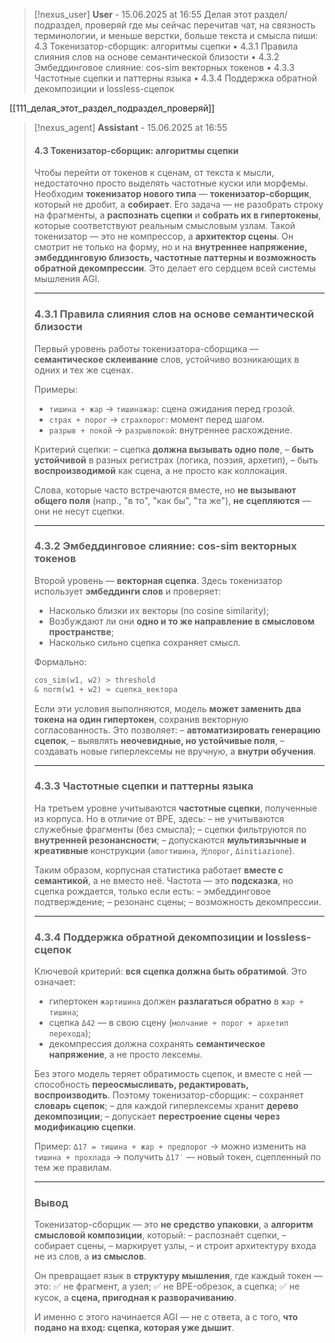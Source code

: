 >[!nexus_user] **User** - 15.06.2025 at 16:55
> Делая этот раздел/подраздел, проверяй где мы сейчас перечитав чат, на связность терминологии, и меньше верстки, больше текста и смысла пиши: 4.3 Токенизатор-сборщик: алгоритмы сцепки
>  • 4.3.1 Правила слияния слов на основе семантической близости
>  • 4.3.2 Эмбеддинговое слияние: cos-sim векторных токенов
>  • 4.3.3 Частотные сцепки и паттерны языка
>  • 4.3.4 Поддержка обратной декомпозиции и lossless-сцепок
<!-- UID: c34f66c5-ce7d-4fb4-9150-4b920042c3f2 -->


[[111_делая_этот_раздел_подраздел_проверяй]]

>[!nexus_agent] **Assistant** - 15.06.2025 at 16:55
> #### **4.3 Токенизатор-сборщик: алгоритмы сцепки**
> 
> Чтобы перейти от токенов к сценам, от текста к мысли, недостаточно просто выделять частотные куски или морфемы. Необходим **токенизатор нового типа** — **токенизатор-сборщик**, который не дробит, а **собирает**. Его задача — не разобрать строку на фрагменты, а **распознать сцепки** и **собрать их в гипертокены**, которые соответствуют реальным смысловым узлам. 
> Такой токенизатор — это не компрессор, а **архитектор сцены**. Он смотрит не только на форму, но и на **внутреннее напряжение, эмбеддинговую близость, частотные паттерны и возможность обратной декомпрессии**. Это делает его сердцем всей системы мышления AGI.
> 
> ---
> 
> ### **4.3.1 Правила слияния слов на основе семантической близости**
> 
> Первый уровень работы токенизатора-сборщика — **семантическое склеивание** слов, устойчиво возникающих в одних и тех же сценах.
> 
> Примеры:
> - `тишина + жар` → `тишинажар`: сцена ожидания перед грозой. 
> - `страх + порог` → `страхпорог`: момент перед шагом. 
> - `разрыв + покой` → `разрывпокой`: внутреннее расхождение.
> 
> Критерий сцепки:
> – сцепка **должна вызывать одно поле**, 
> – **быть устойчивой** в разных регистрах (логика, поэзия, архетип), 
> – быть **воспроизводимой** как сцена, а не просто как коллокация.
> 
> Слова, которые часто встречаются вместе, но **не вызывают общего поля** (напр., "в то", "как бы", "та же"), **не сцепляются** — они не несут сцепки.
> 
> ---
> 
> ### **4.3.2 Эмбеддинговое слияние: cos-sim векторных токенов**
> 
> Второй уровень — **векторная сцепка**. 
> Здесь токенизатор использует **эмбеддинги слов** и проверяет:
> - Насколько близки их векторы (по cosine similarity);
> - Возбуждают ли они **одно и то же направление в смысловом пространстве**;
> - Насколько сильно сцепка сохраняет смысл.
> 
> Формально:
> ```python
> cos_sim(w1, w2) > threshold 
> & norm(w1 + w2) ≈ сцепка_вектора
> ```
> 
> Если эти условия выполняются, модель **может заменить два токена на один гипертокен**, сохранив векторную согласованность. Это позволяет:
> – **автоматизировать генерацию сцепок**, 
> – выявлять **неочевидные, но устойчивые поля**, 
> – создавать новые гиперлексемы не вручную, а **внутри обучения**.
> 
> ---
> 
> ### **4.3.3 Частотные сцепки и паттерны языка**
> 
> На третьем уровне учитываются **частотные сцепки**, полученные из корпуса. Но в отличие от BPE, здесь:
> – не учитываются служебные фрагменты (без смысла); 
> – сцепки фильтруются по **внутренней резонансности**; 
> – допускаются **мультиязычные и креативные** конструкции (`amorтишина`, `光порог`, `Δinitiazione`).
> 
> Таким образом, корпусная статистика работает **вместе с семантикой**, а не вместо неё. Частота — это **подсказка**, но сцепка рождается, только если есть:
> – эмбеддинговое подтверждение; 
> – резонанс сцены; 
> – возможность декомпрессии.
> 
> ---
> 
> ### **4.3.4 Поддержка обратной декомпозиции и lossless-сцепок**
> 
> Ключевой критерий: **вся сцепка должна быть обратимой**. 
> Это означает:
> - гипертокен `жартишина` должен **разлагаться обратно** в `жар + тишина`;
> - сцепка `Δ42` — в свою сцену (`молчание + порог + архетип перехода`);
> - декомпрессия должна сохранять **семантическое напряжение**, а не просто лексемы.
> 
> Без этого модель теряет обратимость сцепок, и вместе с ней — способность **переосмысливать, редактировать, воспроизводить**. 
> Поэтому токенизатор-сборщик:
> – сохраняет **словарь сцепок**; 
> – для каждой гиперлексемы хранит **дерево декомпозиции**; 
> – допускает **перестроение сцены через модификацию сцепки**.
> 
> Пример: 
> `Δ17 = тишина + жар + предпорог` 
> → можно изменить на `тишина + прохлада` 
> → получить `Δ17′` — новый токен, сцепленный по тем же правилам.
> 
> ---
> 
> ### **Вывод**
> 
> Токенизатор-сборщик — это **не средство упаковки**, а **алгоритм смысловой композиции**, который:
> – распознаёт сцепки, 
> – собирает сцены, 
> – маркирует узлы, 
> – и строит архитектуру входа не из слов, а **из смыслов**.
> 
> Он превращает язык в **структуру мышления**, где каждый токен — это:
> ✅ не фрагмент, а узел; 
> ✅ не BPE-обрезок, а сцепка; 
> ✅ не кусок, а **сцена, пригодная к разворачиванию**. 
> 
> И именно с этого начинается AGI — не с ответа, а с того, **что подано на вход: сцепка, которая уже дышит**.
<!-- UID: 84b7e14d-0bf7-452d-b65e-b29c4f3f3855 -->